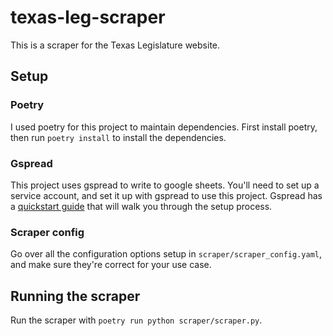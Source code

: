 # texas-leg-scraper

This is a scraper for the Texas Legislature website.

## Setup

### Poetry
I used poetry for this project to maintain dependencies. First install poetry, then run `poetry install` to install the dependencies.

### Gspread
This project uses gspread to write to google sheets. You'll need to set up a service account, and set it up with gspread to use this project. Gspread has a [quickstart guide](https://docs.gspread.org/en/v6.1.3/oauth2.html#enable-api-access-for-a-project) that will walk you through the setup process.

### Scraper config
Go over all the configuration options setup in `scraper/scraper_config.yaml`, and make sure they're correct for your use case.

## Running the scraper

Run the scraper with `poetry run python scraper/scraper.py`.


